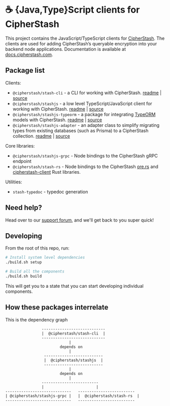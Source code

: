 # ☕ {Java,Type}Script clients for CipherStash

This project contains the JavaScript/TypeScript clients for [CipherStash](https://cipherstash.com).
The clients are used for adding CipherStash’s queryable encryption into your backend node applications.
Documentation is available at [docs.cipherstash.com](https://docs.cipherstash.com).

## Package list

Clients:

- `@cipherstash/stash-cli` - a CLI for working with CipherStash. [readme](./packages/stash-cli/README.md) | [source](./packages/stash-cli)
- `@cipherstash/stashjs` - a low level TypeScript/JavaScript client for working with CipherStash. [readme](./packages/stashjs/README.md) | [source](./packages/stashjs)
- `@cipherstash/stashjs-typeorm` - a package for integrating [TypeORM](https://typeorm.io/) models with CipherStash. [readme](./packages/stashjs-typeorm/README.md) | [source](./packages/stashjs-typeorm)
- `@cipherstash/stashjs-adapter` - an adapter class to simplify migrating types from existing databases (such as Prisma) to a CipherStash collection. [readme](./packages/stashjs-adapter/README.md) | [source](./packages/stashjs-adapter)

Core libraries:

- `@cipherstash/stashjs-grpc` - Node bindings to the CipherStash gRPC endpoint
- `@cipherstash/stash-rs` - Node bindings to the CipherStash [ore.rs](https://github.com/cipherstash/ore.rs) and [cipherstash-client](https://github.com/cipherstash/cipherstash-rs) Rust libraries.

Utilities:

- `stash-typedoc` - typedoc generation

## Need help?

Head over to our [support forum](https://discuss.cipherstash.com/), and we'll get back to you super quick! 

## Developing

From the root of this repo, run:

```bash
# Install system level dependencies
./build.sh setup

# Build all the components
./build.sh build
```

This will get you to a state that you can start developing individual components.

## How these packages interrelate

This is the dependency graph

```
                ----------------------------
                |  @cipherstash/stash-cli  |
                ----------------------------
                            |
                        depends on
                            |
                 --------------------------
                 |  @cipherstash/stashjs  |
                 --------------------------
                            |
                        depends on
                            |
                -------------------------
                |                       |
-----------------------------   -------------------------
| @cipherstash/stashjs-grpc |   |  @cipherstash/stash-rs  |
-----------------------------   -------------------------
```
